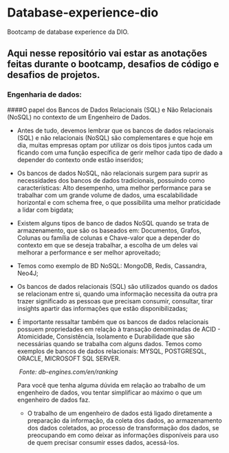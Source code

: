 # Database-experience-dio
Bootcamp de database experience da DIO.

## Aqui nesse repositório vai estar as anotações feitas durante o bootcamp, desafios de código e desafios de projetos.

### **Engenharia de dados:**

####O papel dos Bancos de Dados Relacionais (SQL) e Não Relacionais (NoSQL) no contexto de um Engenheiro de Dados.

* Antes de tudo, devemos lembrar que os bancos de dados relacionais (SQL) e não relacionais (NoSQL) são complementares e que hoje em dia, muitas empresas optam por utilizar os dois tipos juntos cada um ficando com uma função específica de gerir melhor cada tipo de dado a depender do contexto onde estão inseridos;

* Os bancos de dados NoSQL, não relacionais surgem para suprir as necessidades dos bancos de dados tradicionais, possuindo como características: Alto desempenho, uma melhor performance para se trabalhar com um grande volume de dados, uma escalabilidade horizontal e com schema free, o que possibilita uma melhor praticidade a lidar com bigdata; 

* Existem alguns tipos de banco de dados NoSQL quando se trata de armazenamento, que são os baseados em: Documentos, Grafos, Colunas ou família de colunas e Chave-valor que a depender do contexto em que se deseja trabalhar, a escolha de um deles vai melhorar a performance e ser melhor aproveitado;

* Temos como exemplo de BD NoSQL:  MongoDB, Redis, Cassandra, Neo4J;

* Os bancos de dados relacionais (SQL) são utilizados quando os dados se relacionam entre si, quando uma informação necessita da outra pra trazer significado as pessoas que precisam consumir, consultar, tirar insights apartir das informações que estão disponibilizadas; 

* É importante ressaltar também que os bancos de dados relacionais possuem propriedades em relação à transação denominadas de ACID - Atomicidade, Consistência, Isolamento e Durabilidade  que são necessárias quando se trabalha com alguns dados. Temos como exemplos de bancos de dados relacionais: MYSQL, POSTGRESQL, ORACLE, MICROSOFT SQL SERVER.

  ​	*Fonte: db-engines.com/en/ranking*

  Para você que tenha alguma dúvida em relação ao trabalho de um engenheiro de dados, vou tentar simplificar ao máximo o que um engenheiro de dados faz. 

  - O trabalho de um engenheiro de dados está ligado diretamente a preparação da informação, da coleta dos dados, ao armazenamento dos dados coletados, ao processo de transformação dos dados, se preocupando em como deixar as informações disponíveis para uso de quem precisar consumir esses dados, acessá-los. 